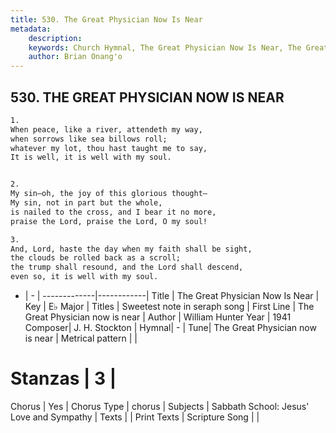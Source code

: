 ```yaml
---
title: 530. The Great Physician Now Is Near
metadata:
    description: 
    keywords: Church Hymnal, The Great Physician Now Is Near, The Great Physician now is near, Sweetest note in seraph song
    author: Brian Onang'o
---
```



## 530. THE GREAT PHYSICIAN NOW IS NEAR

```txt
1.
When peace, like a river, attendeth my way,
when sorrows like sea billows roll;
whatever my lot, thou hast taught me to say,
It is well, it is well with my soul.


2.
My sin–oh, the joy of this glorious thought–
My sin, not in part but the whole,
is nailed to the cross, and I bear it no more,
praise the Lord, praise the Lord, O my soul!

3.
And, Lord, haste the day when my faith shall be sight,
the clouds be rolled back as a scroll;
the trump shall resound, and the Lord shall descend,
even so, it is well with my soul.
```

- |   -  |
-------------|------------|
Title | The Great Physician Now Is Near |
Key | E♭ Major |
Titles | Sweetest note in seraph song |
First Line | The Great Physician now is near |
Author | William Hunter
Year | 1941
Composer| J. H. Stockton |
Hymnal|  - |
Tune| The Great Physician now is near |
Metrical pattern | |
# Stanzas | 3 |
Chorus | Yes |
Chorus Type | chorus |
Subjects | Sabbath School: Jesus' Love and Sympathy |
Texts |  |
Print Texts | 
Scripture Song |  |
  
